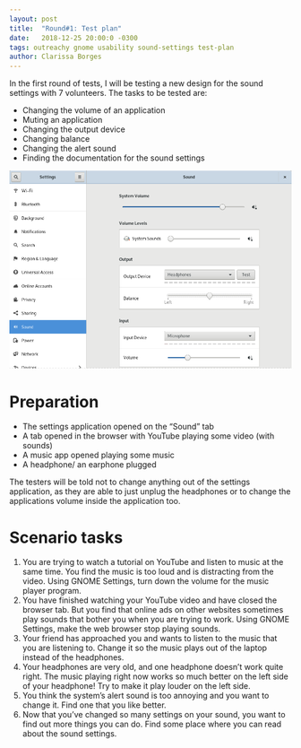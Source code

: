 ```yaml
---
layout: post
title:  "Round#1: Test plan"
date:   2018-12-25 20:00:0 -0300
tags: outreachy gnome usability sound-settings test-plan
author: Clarissa Borges
---
```

In the first round of tests, I will be testing a new design for the sound settings with 7 volunteers. The tasks to be tested are:

* Changing the volume of an application
* Muting an application
* Changing the output device
* Changing balance
* Changing the alert sound
* Finding the documentation for the sound settings

![Sound settings](/assets/images/round-1-sound-settings.png)

# Preparation
* The settings application opened on the “Sound” tab
* A tab opened in the browser with YouTube playing some video (with sounds)
* A music app opened playing some music
* A headphone/ an earphone plugged

The testers will be told not to change anything out of the settings application, as they are able to just unplug the headphones or to change the applications volume inside the application too.

# Scenario tasks
1. You are trying to watch a tutorial on YouTube and listen to music at the same time. You find the music is too loud and is distracting from the video. Using GNOME Settings, turn down the volume for the music player program.
2. You have finished watching your YouTube video and have closed the browser tab. But you find that online ads on other websites sometimes play sounds that bother you when you are trying to work. Using GNOME Settings, make the web browser stop playing sounds.
3. Your friend has approached you and wants to listen to the music that you are listening to. Change it so the music plays out of the laptop instead of the headphones.
4. Your headphones are very old, and one headphone doesn’t work quite right. The music playing right now works so much better on the left side of your headphone! Try to make it play louder on the left side.
5. You think the system’s alert sound is too annoying and you want to change it. Find one that you like better.
6. Now that you’ve changed so many settings on your sound, you want to find out more things you can do. Find some place where you can read about the sound settings.